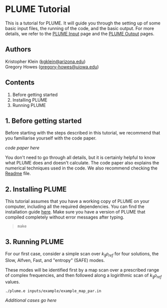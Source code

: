 # PLUME Tutorial

This is a tutorial for PLUME.
It will guide you through the setting up of some basic input files, the running of the code, and the basic output.
For more details, we refer to the [PLUME Input](input.md) page and the [PLUME Output](output.md) pages.

## Authors

Kristopher Klein   (kgklein@arizona.edu)  
Gregory Howes      (gregory-howes@uiowa.edu)

## Contents

1. Before getting started
2. Installing PLUME
3. Running PLUME


## 1. Before getting started

Before starting with the steps described in this tutorial, we recommend that you familiarise yourself with the code paper.

*code paper here*

You don't need to go through all details, but it is certainly helpful to know what PLUME does and doesn't calculate.
The code paper also explains the numerical techniques used in the code.
We also recommend checking the [Readme](../README.md) file.

## 2. Installing PLUME

This tutorial assumes that you have a working copy of PLUME on your computer, including all the required dependencies. You can find the installation guide [here](../INSTALL.md). Make sure you have a version of PLUME that compiled completely without error messages after typing.

>     make

## 3. Running PLUME

For our first case, consider a simple scan over $k_\parallel \rho_{ref}$ for four solutions, the Slow, Alfven, Fast, and "entropy" (SAFE) modes.

These modes will be identified first by a map scan over a prescribed range of complex frequencies, and then followed along a logirithmic scan of $k_\parallel \rho_{ref}$ values.
```
./plume.e inputs/example/example_map_par.in
```

*Additional cases go here*

